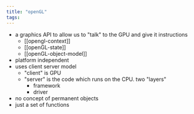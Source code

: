 ```yaml
---
title: "openGL"
tags: 
---
```


- a graphics API to allow us to "talk" to the GPU and give it instructions
	- [[opengl-context]]
	- [[openGL-state]]
	- [[openGL-object-model]]
- platform independent
- uses client server model
	- "client" is GPU
	- "server" is the code which runs on the CPU. two "layers"
		- framework
		- driver
- no concept of permanent objects
- just a set of functions